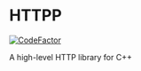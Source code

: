 HTTPP
=====
[![CodeFactor](https://www.codefactor.io/repository/github/stateford/httpp/badge)](https://www.codefactor.io/repository/github/stateford/httpp)

A high-level HTTP library for C++
